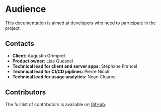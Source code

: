 # Audience

This documentation is aimed at developers who need to participate in the project.

## Contacts

- **Client:** Augustin Grimprel
- **Product owner:** Lise Quesnel
- **Technical lead for client and server apps:** Stéphane Francel
- **Technical lead for CI/CD piplines:** Pierre Nicoli
- **Technical lead for usage analytics:** Noan Cloarec

## Contributors

The full list of contributors is available on [GitHub](https://github.com/Zenika/feedzback).
